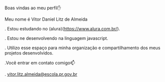Boas vindas ao meu perfil✋

Meu nome é Vitor Daniel Litz de Almeida

 . Estou estudando no (alura)(https://www.alura.com.br/).

 . Estou ne desenvolvendo na linguagem javascript.

 . Utilizo esse espaço para minha organização e compartilhamento dos meus projetos desenvolvidos.

 .Você entrar em contato comigo📫

 . vitor.litz.almeida@escola.pr.gov.br
 
